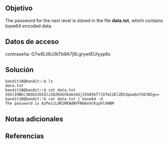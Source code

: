 ## Objetivo
The password for the next level is stored in the file **data.txt**, which contains base64 encoded data

## Datos de acceso
contraseña: G7w8LIi6J3kTb8A7j9LgrywtEUlyyp6s

## Solución
```
bandit10@bandit:~$ ls
data.txt
bandit10@bandit:~$ cat data.txt
VGhlIHBhc3N3b3JkIGlzIDZ6UGV6aUxkUjJSS05kTllGTmI2blZDS3pwaGxYSEJNCg==
bandit10@bandit:~$ cat data.txt | base64 -d
The password is 6zPeziLdR2RKNdNYFNb6nVCKzphlXHBM
```


## Notas adicionales

## Referencias